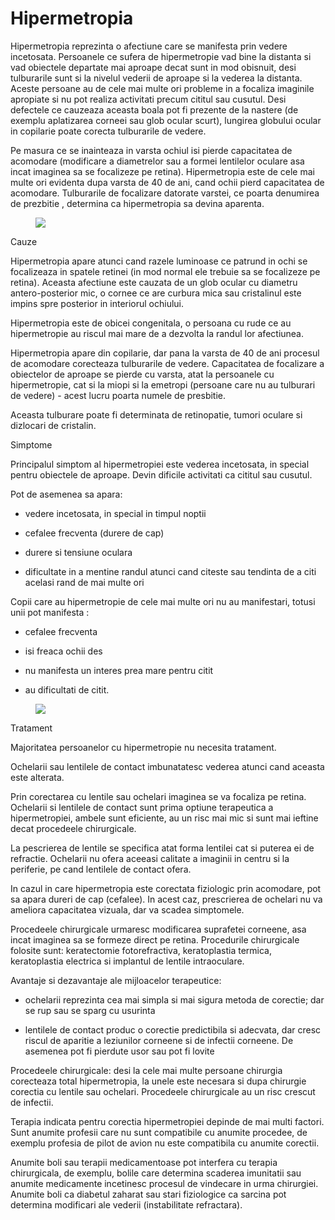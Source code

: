 
# Hipermetropia
Hipermetropia reprezinta o afectiune care se manifesta prin vedere incetosata. Persoanele ce sufera de hipermetropie vad bine la distanta si vad obiectele departate mai aproape decat sunt in mod obisnuit, desi tulburarile sunt si la nivelul vederii de aproape si la vederea la distanta. Aceste persoane au de cele mai multe ori probleme in a focaliza imaginile apropiate si nu pot realiza activitati precum cititul sau cusutul. Desi defectele ce cauzeaza aceasta boala pot fi prezente de la nastere (de exemplu aplatizarea corneei sau glob ocular scurt), lungirea globului ocular in copilarie poate corecta tulburarile de vedere.

Pe masura ce se inainteaza in varsta ochiul isi pierde capacitatea de acomodare (modificare a diametrelor sau a formei lentilelor oculare asa incat imaginea sa se focalizeze pe retina). Hipermetropia este de cele mai multe ori evidenta dupa varsta de 40 de ani, cand ochii pierd capacitatea de acomodare. Tulburarile de focalizare datorate varstei, ce poarta denumirea de prezbitie , determina ca hipermetropia sa devina aparenta.
<figure class="left"><img src='http://www.romedic.ro/uploadart/boli/16.jpg' /></figure>

Cauze

Hipermetropia apare atunci cand razele luminoase ce patrund in ochi se focalizeaza in spatele retinei (in mod normal ele trebuie sa se focalizeze pe retina). Aceasta afectiune este cauzata de un glob ocular cu diametru antero-posterior mic, o cornee ce are curbura mica sau cristalinul este impins spre posterior in interiorul ochiului.

Hipermetropia este de obicei congenitala, o persoana cu rude ce au hipermetropie au riscul mai mare de a dezvolta la randul lor afectiunea.

Hipermetropia apare din copilarie, dar pana la varsta de 40 de ani procesul de acomodare corecteaza tulburarile de vedere. Capacitatea de focalizare a obiectelor de aproape se pierde cu varsta, atat la persoanele cu hipermetropie, cat si la miopi si la emetropi (persoane care nu au tulburari de vedere) - acest lucru poarta numele de presbitie.

Aceasta tulburare poate fi determinata de retinopatie, tumori oculare si dizlocari de cristalin.

Simptome

Principalul simptom al hipermetropiei este vederea incetosata, in special pentru obiectele de aproape. Devin dificile activitati ca cititul sau cusutul.

Pot de asemenea sa apara:

- vedere incetosata, in special in timpul noptii

- cefalee frecventa (durere de cap)

- durere si tensiune oculara

- dificultate in a mentine randul atunci cand citeste sau tendinta de a citi acelasi rand de mai multe ori

Copii care au hipermetropie de cele mai multe ori nu au manifestari, totusi unii pot manifesta :

- cefalee frecventa

- isi freaca ochii des

- nu manifesta un interes prea mare pentru citit

- au dificultati de citit.
<figure class="left"><img src='http://opticonromania.ro/wp-content/uploads/vedere-normala-Hipermetropia.png' /></figure>




Tratament

Majoritatea persoanelor cu hipermetropie nu necesita tratament.

Ochelarii sau lentilele de contact imbunatatesc vederea atunci cand aceasta este alterata.

Prin corectarea cu lentile sau ochelari imaginea se va focaliza pe retina. Ochelarii si lentilele de contact sunt prima optiune terapeutica a hipermetropiei, ambele sunt eficiente, au un risc mai mic si sunt mai ieftine decat procedeele chirurgicale.

La pescrierea de lentile se specifica atat forma lentilei cat si puterea ei de refractie. Ochelarii nu ofera aceeasi calitate a imaginii in centru si la periferie, pe cand lentilele de contact ofera.

In cazul in care hipermetropia este corectata fiziologic prin acomodare, pot sa apara dureri de cap (cefalee). In acest caz, prescrierea de ochelari nu va ameliora capacitatea vizuala, dar va scadea simptomele.

Procedeele chirurgicale urmaresc modificarea suprafetei corneene, asa incat imaginea sa se formeze direct pe retina. Procedurile chirurgicale folosite sunt: keratectomie fotorefractiva, keratoplastia termica, keratoplastia electrica si implantul de lentile intraoculare.

Avantaje si dezavantaje ale mijloacelor terapeutice:

- ochelarii reprezinta cea mai simpla si mai sigura metoda de corectie; dar se rup sau se sparg cu usurinta

- lentilele de contact produc o corectie predictibila si adecvata, dar cresc riscul de aparitie a leziunilor corneene si de infectii corneene. De asemenea pot fi pierdute usor sau pot fi lovite

Procedeele chirurgicale: desi la cele mai multe persoane chirurgia corecteaza total hipermetropia, la unele este necesara si dupa chirurgie corectia cu lentile sau ochelari. Procedeele chirurgicale au un risc crescut de infectii.

Terapia indicata pentru corectia hipermetropiei depinde de mai multi factori. Sunt anumite profesii care nu sunt compatibile cu anumite procedee, de exemplu profesia de pilot de avion nu este compatibila cu anumite corectii.

Anumite boli sau terapii medicamentoase pot interfera cu terapia chirurgicala, de exemplu, bolile care determina scaderea imunitatii sau anumite medicamente incetinesc procesul de vindecare in urma chirurgiei. Anumite boli ca diabetul zaharat sau stari fiziologice ca sarcina pot determina modificari ale vederii (instabilitate refractara).
  
